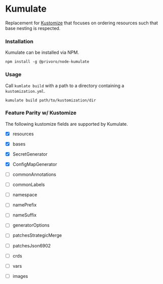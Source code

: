 # Kumulate
Replacement for [Kustomize](https://kustomize.io/) that focuses on ordering resources such that base nesting is respected. 

### Installation
Kumulate can be installed via NPM.
```
npm install -g @privoro/node-kumulate
```
### Usage
Call `kumlate build` with a path to a directory containing a `kustomization.yml`.
 
```
kumulate build path/to/kustomization/dir
```

### Feature Parity w/ Kustomize
The following kustomize fields are supported by Kumulate. 

- [x] resources
- [x] bases
- [x] SecretGenerator 
- [x] ConfigMapGenerator
- [ ] commonAnnotations
- [ ] commonLabels
- [ ] namespace
- [ ] namePrefix
- [ ] nameSuffix
- [ ] generatorOptions
- [ ] patchesStrategicMerge
- [ ] patchesJson6902
- [ ] crds
- [ ] vars
- [ ] images

